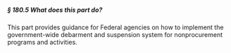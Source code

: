 ##### § 180.5 What does this part do? #####

This part provides guidance for Federal agencies on how to implement the government-wide debarment and suspension system for nonprocurement programs and activities.